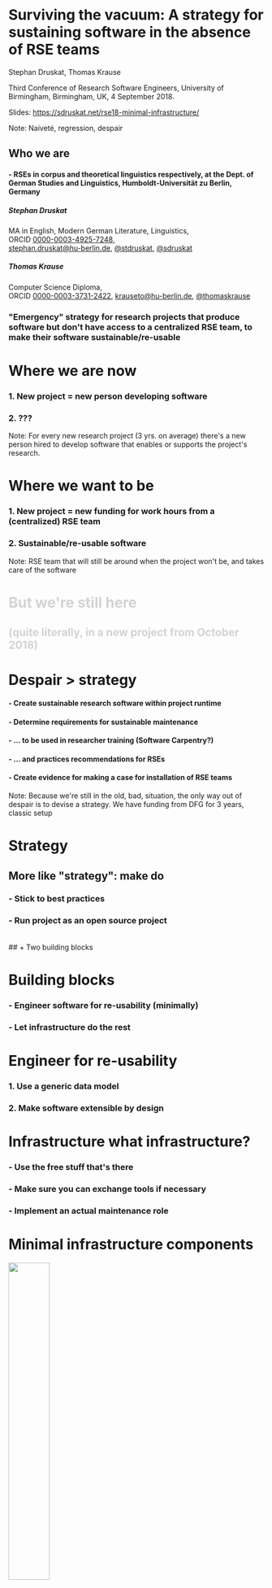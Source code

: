# Surviving the vacuum: A strategy for sustaining software in the absence of RSE teams

Stephan Druskat, Thomas Krause

Third Conference of Research Software Engineers, University of Birmingham, Birmingham, UK, 4 September 2018.

Slides: https://sdruskat.net/rse18-minimal-infrastructure/  

Note:
Naiveté, regression, despair


## Who we are

#### - RSEs in corpus and theoretical linguistics respectively, at the Dept. of German Studies and Linguistics, Humboldt-Universität zu Berlin, Germany

##### Stephan Druskat  
MA in English, Modern German Literature, Linguistics,  
ORCID [0000-0003-4925-7248](https://orcid.org/0000-0003-4925-7248),  
stephan.druskat@hu-berlin.de, <i class="fa fa-twitter"/></i> [@stdruskat](https://twitter.com/stdruskat),
<i class="fa fa-github"/></i> [@sdruskat](https://github.com/sdruskat)

##### Thomas Krause
Computer Science Diploma,  
ORCID [0000-0003-3731-2422](https://orcid.org/0000-0003-3731-2422), krauseto@hu-berlin.de, <i class="fa fa-github"/></i> [@thomaskrause](https://github.com/thomaskrause)



### "Emergency" strategy for research projects that produce software but don't have access to a centralized RSE team, to make their software sustainable/re-usable



# Where we are now

### 1. New project = new person developing software 
<h3 class="fragment">2. ???</h3>

Note:
For every new research project (3 yrs. on average) there's a new person hired to develop software that enables or supports the project's research.


# Where we want to be

### 1. New project = new funding for work hours from a (centralized) RSE team
### 2. Sustainable/re-usable software

Note:
RSE team that will still be around when the project won't be, and takes care of the software


<!-- .slide: data-background="black" -->
<h1 style="color:lightgray;">But we're still here</h1>

<h2 style="color:lightgray;"> (quite literally, in a new project from October 2018)</h2>


# Despair > strategy

#### - Create sustainable research software within project runtime
#### - Determine requirements for sustainable maintenance
#### - ... to be used in researcher training (Software Carpentry?)
#### - ... and practices recommendations for RSEs
#### - Create evidence for making a case for installation of RSE teams

Note:
Because we're still in the old, bad, situation, the only way out of despair is to devise a strategy.
We have funding from DFG for 3 years, classic setup



# Strategy

## More like "strategy": make do
### - Stick to best practices
### - Run project as an open source project
<br/>
## + Two building blocks


# Building blocks

### - Engineer software for re-usability (minimally)
### - Let infrastructure do the rest


# Engineer for re-usability

### 1. Use a generic data model
### 2. Make software extensible by design


# Infrastructure what infrastructure?

### - Use the free stuff that's there
### - Make sure you can exchange tools if necessary
### - Implement an actual maintenance role


# Minimal infrastructure components

<img src="puzzle.png" style="width: 40%;">


# Component functions

Component          | Function
------------- | ------------- | ---------
Source code repo platform        |  Host code, docs, issues, landing page
Release & deposit repo      | Long-term availability of artifacts, Version/citation metadata
Dependencies repo | Reproducible dependency graphs
Maintainer | Integrate, test, release, communicate, manage infrastructure, document/meta-document


## "Maintainers, maintainers, maintainers, ..."

<img src="ballmer.png" style="height: 50%;">

### - Incur cost, so hire (and train!) a student assistant
### - 10 hours / week should be enough in the long run

Note:
- integration, release and testing workflows
- communication with users and contributors
- manages, maintains, substitutes infrastructure components
- documents infrastructural decisions, builds, releases, maintainer changes, ... 



# Our case

### - Deep annotation of linguistic corpora
### - Morph architectural & functional prototype
### - Generic data model (generic graph)
### - Extensible (Eclipse RCP/OSGi)


# Infrastructure

### - GitHub
### - Zenodo
### - Maven Central, eclipse.org P2, P2 via GitHub


# Infrastructure sustainability

### - GitHub > Software Heritage
### - Zenodo (long-term strategy)
### - Dependency repos: system-critical, foundations, Software Heritage
### - (Plan for hot-swapping)


# Maintainers

### - Predetermined breaking point
### - 4 maintainership changes during project


# Document! All! The! Things!

<img src="doc.png" style="width: 80%;">



# What have we learned?

### - Minimal requirements for technically sustainable software (?)
### - Minimal infrastructure for sustainable software development (?)


# What will we have learned (ideally)?

#### - Sustainable, re-usable software
#### - Requirements for sustainable maintenance
#### - ... for researcher training
#### - ... for practices recommendations for RSEs

## - Evidence for making a case for RSE teams!




# Thanks!

**RSE18 Mentoring Programme:** Neil Chue Hong 

**The Software Sustainability Institute** for funding assistance (EPSRC, BBSRC, ESRC Grant EP/N006410/1)

**Project funding:** DFG grant GA 1288/11 ("Research software sustainability")

![](ssi.png) 

![](dfg.png)